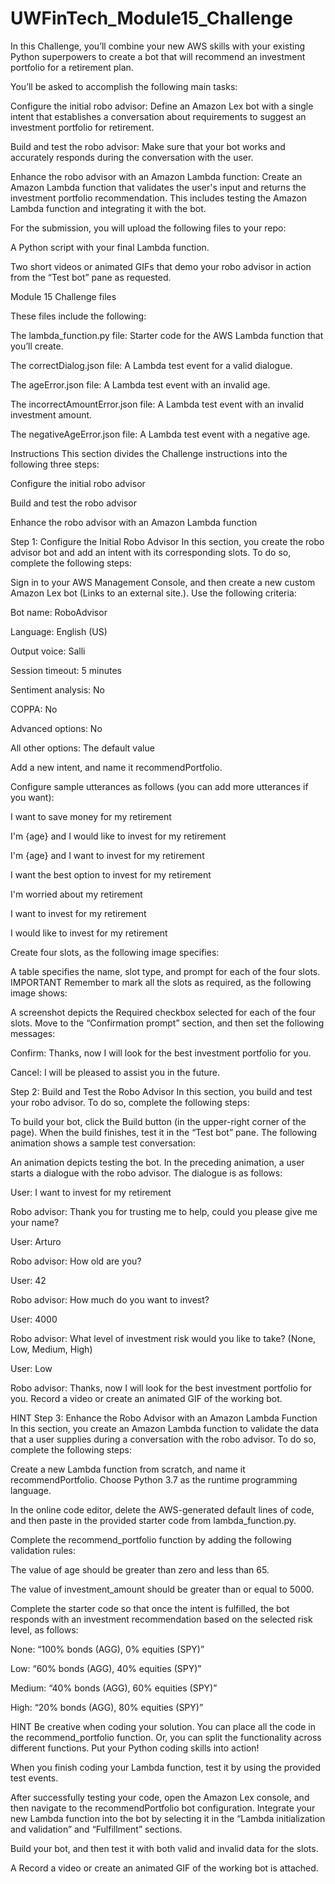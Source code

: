 # UWFinTech_Module15_Challenge

In this Challenge, you’ll combine your new AWS skills with your existing Python superpowers to create a bot that will recommend an investment portfolio for a retirement plan.

You’ll be asked to accomplish the following main tasks:

Configure the initial robo advisor: Define an Amazon Lex bot with a single intent that establishes a conversation about requirements to suggest an investment portfolio for retirement.

Build and test the robo advisor: Make sure that your bot works and accurately responds during the conversation with the user.

Enhance the robo advisor with an Amazon Lambda function: Create an Amazon Lambda function that validates the user's input and returns the investment portfolio recommendation. This includes testing the Amazon Lambda function and integrating it with the bot.

For the submission, you will upload the following files to your repo:

A Python script with your final Lambda function.

Two short videos or animated GIFs that demo your robo advisor in action from the “Test bot” pane as requested.

Module 15 Challenge files

These files include the following:

The lambda_function.py file: Starter code for the AWS Lambda function that you’ll create.

The correctDialog.json file: A Lambda test event for a valid dialogue.

The ageError.json file: A Lambda test event with an invalid age.

The incorrectAmountError.json file: A Lambda test event with an invalid investment amount.

The negativeAgeError.json file: A Lambda test event with a negative age.

Instructions
This section divides the Challenge instructions into the following three steps:

Configure the initial robo advisor

Build and test the robo advisor

Enhance the robo advisor with an Amazon Lambda function

Step 1: Configure the Initial Robo Advisor
In this section, you create the robo advisor bot and add an intent with its corresponding slots. To do so, complete the following steps:

Sign in to your AWS Management Console, and then create a new custom Amazon Lex bot (Links to an external site.). Use the following criteria:

Bot name: RoboAdvisor

Language: English (US)

Output voice: Salli

Session timeout: 5 minutes

Sentiment analysis: No

COPPA: No

Advanced options: No

All other options: The default value

Add a new intent, and name it recommendPortfolio.

Configure sample utterances as follows (you can add more utterances if you want):

I want to save money for my retirement

I'm {age} and I would like to invest for my retirement

I'm ​{age} and I want to invest for my retirement

I want the best option to invest for my retirement

I'm worried about my retirement

I want to invest for my retirement

I would like to invest for my retirement

Create four slots, as the following image specifies:

A table specifies the name, slot type, and prompt for each of the four slots.
IMPORTANT
Remember to mark all the slots as required, as the following image shows:

A screenshot depicts the Required checkbox selected for each of the four slots.
Move to the “Confirmation prompt” section, and then set the following messages:

Confirm: Thanks, now I will look for the best investment portfolio for you.

Cancel: I will be pleased to assist you in the future.

Step 2: Build and Test the Robo Advisor
In this section, you build and test your robo advisor. To do so, complete the following steps:

To build your bot, click the Build button (in the upper-right corner of the page).
When the build finishes, test it in the “Test bot” pane. The following animation shows a sample test conversation:

An animation depicts testing the bot.
In the preceding animation, a user starts a dialogue with the robo advisor. The dialogue is as follows:

 User: I want to invest for my retirement

 Robo advisor: Thank you for trusting me to help, could you please give me your name?

 User: Arturo

 Robo advisor: How old are you?

 User: 42

 Robo advisor: How much do you want to invest?
 
 User: 4000

 Robo advisor: What level of investment risk would you like to take? (None, Low, Medium, High)

 User: Low
 
 Robo advisor: Thanks, now I will look for the best investment portfolio for you.
Record a video or create an animated GIF of the working bot.

HINT
Step 3: Enhance the Robo Advisor with an Amazon Lambda Function
In this section, you create an Amazon Lambda function to validate the data that a user supplies during a conversation with the robo advisor. To do so, complete the following steps:

Create a new Lambda function from scratch, and name it recommendPortfolio. Choose Python 3.7 as the runtime programming language.

In the online code editor, delete the AWS-generated default lines of code, and then paste in the provided starter code from lambda_function.py.

Complete the recommend_portfolio function by adding the following validation rules:

The value of age should be greater than zero and less than 65.

The value of investment_amount should be greater than or equal to 5000.

Complete the starter code so that once the intent is fulfilled, the bot responds with an investment recommendation based on the selected risk level, as follows:

None: “100% bonds (AGG), 0% equities (SPY)”

Low: “60% bonds (AGG), 40% equities (SPY)”

Medium: “40% bonds (AGG), 60% equities (SPY)”

High: “20% bonds (AGG), 80% equities (SPY)”

HINT
Be creative when coding your solution. You can place all the code in the recommend_portfolio function. Or, you can split the functionality across different functions. Put your Python coding skills into action!

When you finish coding your Lambda function, test it by using the provided test events.

After successfully testing your code, open the Amazon Lex console, and then navigate to the recommendPortfolio bot configuration. Integrate your new Lambda function into the bot by selecting it in the “Lambda initialization and validation” and “Fulfillment” sections.

Build your bot, and then test it with both valid and invalid data for the slots.

A Record a video or create an animated GIF of the working bot is attached.